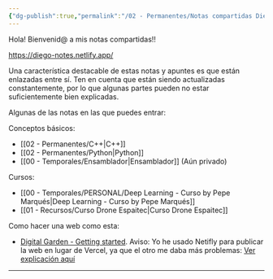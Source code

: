 ```yaml
---
{"dg-publish":true,"permalink":"/02 - Permanentes/Notas compartidas Diego Marza/","title":"Notas compartidas Diego Marza","tags":["gardenEntry"],"noteIcon":""}
---
```



Hola! Bienvenid@ a mis notas compartidas!!

https://diego-notes.netlify.app/

Una característica destacable de estas notas y apuntes es que están enlazadas entre sí.
Ten en cuenta que están siendo actualizadas constantemente, por lo que algunas partes pueden no estar suficientemente bien explicadas.

Algunas de las notas en las que puedes entrar:

Conceptos básicos:
- [[02 - Permanentes/C++\|C++]]
- [[02 - Permanentes/Python\|Python]]
- [[00 - Temporales/Ensamblador\|Ensamblador]] (Aún privado)

Cursos:
- [[00 - Temporales/PERSONAL/Deep Learning - Curso by Pepe Marqués\|Deep Learning - Curso by Pepe Marqués]]
- [[01 - Recursos/Curso Drone Espaitec\|Curso Drone Espaitec]]

Como hacer una web como esta:
- [Digital Garden - Getting started](https://dg-docs.ole.dev/getting-started/01-getting-started/). Aviso: Yo he usado Netifly para publicar la web en lugar de Vercel, ya que el otro me daba más problemas: [Ver explicación aquí](https://dg-docs.ole.dev/advanced/hosting-alternatives/#netlify)

---

 
